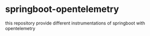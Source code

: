 # springboot-opentelemetry
this repository provide different instrumentations of springboot with opentelemetry 
